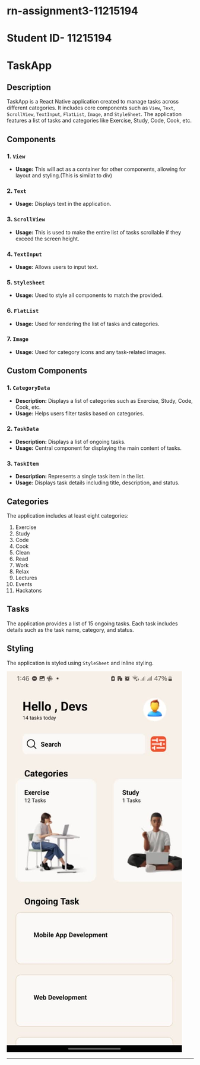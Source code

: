 # rn-assignment3-11215194

# Student ID- 11215194

# TaskApp

## Description

TaskApp is a React Native application created to manage tasks across different categories. It includes core components such as `View`, `Text`, `ScrollView`, `TextInput`, `FlatList`, `Image`, and `StyleSheet`. The application features a list of tasks and categories like Exercise, Study, Code, Cook, etc.

## Components

### 1. `View`

- **Usage:** This will act as a container for other components, allowing for layout and styling.(This is similat to div)

### 2. `Text`

- **Usage:** Displays text in the application.

### 3. `ScrollView`

- **Usage:** This is used to make the entire list of tasks scrollable if they exceed the screen height.

### 4. `TextInput`

- **Usage:** Allows users to input text.

### 5. `StyleSheet`

- **Usage:** Used to style all components to match the provided.

### 6. `FlatList`

- **Usage:** Used for rendering the list of tasks and categories.

### 7. `Image`

- **Usage:** Used for category icons and any task-related images.

## Custom Components

### 1. `CategoryData`

- **Description:** Displays a list of categories such as Exercise, Study, Code, Cook, etc.
- **Usage:** Helps users filter tasks based on categories.

### 2. `TaskData`

- **Description:** Displays a list of ongoing tasks.
- **Usage:** Central component for displaying the main content of tasks.

### 3. `TaskItem`

- **Description:** Represents a single task item in the list.
- **Usage:** Displays task details including title, description, and status.

## Categories

The application includes at least eight categories:

1. Exercise
2. Study
3. Code
4. Cook
5. Clean
6. Read
7. Work
8. Relax
9. Lectures
10. Events
11. Hackatons

## Tasks

The application provides a list of 15 ongoing tasks. Each task includes details such as the task name, category, and status.

## Styling

The application is styled using `StyleSheet` and inline styling.

![A screenshot of the application](<WhatsApp Image 2024-05-31 at 13.46.28.jpeg>)

---
